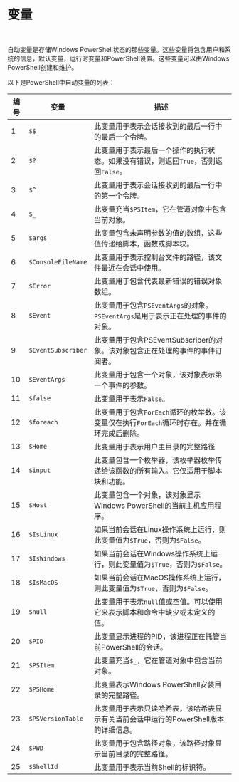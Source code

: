 # 变量

​                        

自动变量是存储Windows PowerShell状态的那些变量。这些变量将包含用户和系统的信息，默认变量，运行时变量和PowerShell设置。这些变量可以由Windows PowerShell创建和维护。

以下是PowerShell中自动变量的列表：

| 编号 | 变量               | 描述                                                                                         |
| ---- | ------------------ | -------------------------------------------------------------------------------------------- |
| 1    | `$$`               | 此变量用于表示会话接收到的最后一行中的最后一个令牌。                                         |
| 2    | `$?`               | 此变量用于表示最后一个操作的执行状态。如果没有错误，则返回`True`，否则返回`False`。          |
| 3    | `$^`               | 此变量用于表示会话接收到的最后一行中的第一个令牌。                                           |
| 4    | `$_`               | 此变量充当`$PSItem`，它在管道对象中包含当前对象。                                            |
| 5    | `$args`            | 此变量包含未声明参数的值的数组，这些值传递给脚本，函数或脚本块。                             |
| 6    | `$ConsoleFileName` | 此变量用于表示控制台文件的路径，该文件最近在会话中使用。                                     |
| 7    | `$Error`           | 此变量用于包含代表最新错误的错误对象数组。                                                   |
| 8    | `$Event`           | 此变量用于包含`PSEventArgs`的对象。`PSEventArgs`是用于表示正在处理的事件的对象。             |
| 9    | `$EventSubscriber` | 此变量用于包含PSEventSubscriber的对象。该对象包含正在处理的事件的事件订阅者。                |
| 10   | `$EventArgs`       | 此变量用于包含一个对象，该对象表示第一个事件的参数。                                         |
| 11   | `$false`           | 此变量用于表示`False`。                                                                      |
| 12   | `$foreach`         | 此变量用于包含`ForEach`循环的枚举数。该变量仅在执行`ForEach`循环时存在。并在循环完成后删除。 |
| 13   | `$Home`            | 此变量用于表示用户主目录的完整路径                                                           |
| 14   | `$input`           | 此变量包含一个枚举器，该枚举器枚举传递给该函数的所有输入。它仅适用于脚本块和功能。           |
| 15   | `$Host`            | 此变量包含一个对象，该对象显示Windows PowerShell的当前主机应用程序。                         |
| 16   | `$IsLinux`         | 如果当前会话在Linux操作系统上运行，则此变量值为`$True`，否则为`$False`。                     |
| 17   | `$IsWindows`       | 如果当前会话在Windows操作系统上运行，则此变量值为`$True`，否则为`$False`。                   |
| 18   | `$IsMacOS`         | 如果当前会话在MacOS操作系统上运行，则此变量值为`$True`，否则为`$False`。                     |
| 19   | `$null`            | 此变量用于表示`null`值或空值。可以使用它来表示脚本和命令中缺少或未定义的值。                 |
| 20   | `$PID`             | 此变量显示进程的PID，该进程正在托管当前PowerShell的会话。                                    |
| 21   | `$PSItem`          | 此变量充当`$_`，它在管道对象中包含当前对象。                                                 |
| 22   | `$PSHome`          | 此变量表示Windows PowerShell安装目录的完整路径。                                             |
| 23   | `$PSVersionTable`  | 此变量用于表示只读哈希表，该哈希表显示有关当前会话中运行的PowerShell版本的详细信息。         |
| 24   | `$PWD`             | 此变量用于包含路径对象，该路径对象显示当前目录的完整路径。                                   |
| 25   | `$ShellId`         | 此变量用于表示当前Shell的标识符。                                                            |
